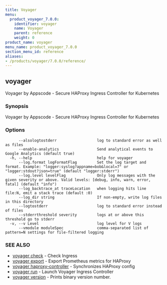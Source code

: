 ```yaml
---
title: Voyager
menu:
  product_voyager_7.0.0:
    identifier: voyager
    name: Voyager
    parent: reference
    weight: 0
product_name: voyager
menu_name: product_voyager_7.0.0
section_menu_id: reference
aliases:
- /products/voyager/7.0.0/reference/
---
```


## voyager

Voyager by Appscode - Secure HAProxy Ingress Controller for Kubernetes

### Synopsis

Voyager by Appscode - Secure HAProxy Ingress Controller for Kubernetes

### Options

```
      --alsologtostderr                  log to standard error as well as files
      --enable-analytics                 Send analytical events to Google Analytics (default true)
  -h, --help                             help for voyager
      --log.format logFormatFlag         Set the log target and format. Example: "logger:syslog?appname=bob&local=7" or "logger:stdout?json=true" (default "logger:stderr")
      --log.level levelFlag              Only log messages with the given severity or above. Valid levels: [debug, info, warn, error, fatal] (default "info")
      --log_backtrace_at traceLocation   when logging hits line file:N, emit a stack trace (default :0)
      --log_dir string                   If non-empty, write log files in this directory
      --logtostderr                      log to standard error instead of files
      --stderrthreshold severity         logs at or above this threshold go to stderr
  -v, --v Level                          log level for V logs
      --vmodule moduleSpec               comma-separated list of pattern=N settings for file-filtered logging
```

### SEE ALSO

* [voyager check](/products/voyager/7.0.0/reference/voyager_check)	 - Check Ingress
* [voyager export](/products/voyager/7.0.0/reference/voyager_export)	 - Export Prometheus metrics for HAProxy
* [voyager haproxy-controller](/products/voyager/7.0.0/reference/voyager_haproxy-controller)	 - Synchronizes HAProxy config
* [voyager run](/products/voyager/7.0.0/reference/voyager_run)	 - Launch Voyager Ingress Controller
* [voyager version](/products/voyager/7.0.0/reference/voyager_version)	 - Prints binary version number.

